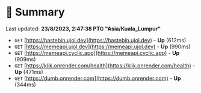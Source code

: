 # 📖 Summary
Last updated: **23/8/2023, 2:47:38 PTG "Asia/Kuala_Lumpur"**

- `GET` [https://hastebin.ujol.dev](https://hastebin.ujol.dev) - **Up** (612ms)
- `GET` [https://memeapi.ujol.dev](https://memeapi.ujol.dev) - **Up** (990ms)
- `GET` [https://memeapi.cyclic.app](https://memeapi.cyclic.app) - **Up** (909ms)
- `GET` [https://klik.onrender.com/health](https://klik.onrender.com/health) - **Up** (471ms)
- `GET` [https://dumb.onrender.com](https://dumb.onrender.com) - **Up** (344ms)
